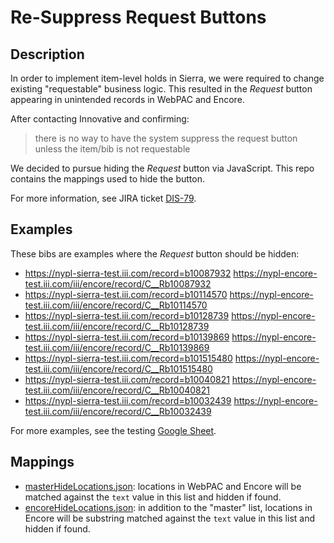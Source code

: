 # Re-Suppress Request Buttons

## Description

In order to implement item-level holds in Sierra, we were required to change existing "requestable" business logic. This resulted in the _Request_ button appearing in unintended records in WebPAC and Encore.
  
After contacting Innovative and confirming:

> there is no way to have the system suppress the request button unless the item/bib is not requestable

We decided to pursue hiding the _Request_ button via JavaScript. This repo contains the mappings used to hide the button.

For more information, see JIRA ticket [DIS-79](https://jira.nypl.org/browse/DIS-79).

## Examples

These bibs are examples where the _Request_ button should be hidden:

- https://nypl-sierra-test.iii.com/record=b10087932
  https://nypl-encore-test.iii.com/iii/encore/record/C__Rb10087932
- https://nypl-sierra-test.iii.com/record=b10114570
  https://nypl-encore-test.iii.com/iii/encore/record/C__Rb10114570
- https://nypl-sierra-test.iii.com/record=b10128739
  https://nypl-encore-test.iii.com/iii/encore/record/C__Rb10128739
- https://nypl-sierra-test.iii.com/record=b10139869
  https://nypl-encore-test.iii.com/iii/encore/record/C__Rb10139869
- https://nypl-sierra-test.iii.com/record=b101515480
  https://nypl-encore-test.iii.com/iii/encore/record/C__Rb101515480
- https://nypl-sierra-test.iii.com/record=b10040821
  https://nypl-encore-test.iii.com/iii/encore/record/C__Rb10040821
- https://nypl-sierra-test.iii.com/record=b10032439
  https://nypl-encore-test.iii.com/iii/encore/record/C__Rb10032439

For more examples, see the testing [Google Sheet](https://docs.google.com/spreadsheets/d/1tKlxQCIBhwHfZI-A_v3aZGO3bHfo4Al6S_gxtty0zIE/edit#gid=412932731).

## Mappings

- [masterHideLocations.json](matchingLocations.json): locations in WebPAC and Encore will be matched against the `text` value in this list and hidden if found. 
- [encoreHideLocations.json](encoreMatchingLocations.json): in addition to the "master" list, locations in Encore will be substring matched against the `text` value in this list and hidden if found. 
